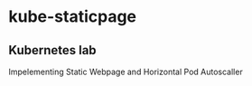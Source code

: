 # kube-staticpage

Kubernetes lab
--------------
Impelementing Static Webpage and Horizontal Pod Autoscaller
